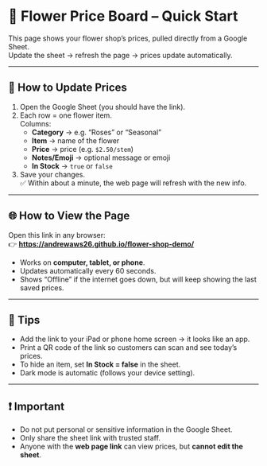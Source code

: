 # 🌸 Flower Price Board – Quick Start

This page shows your flower shop’s prices, pulled directly from a Google Sheet.  
Update the sheet → refresh the page → prices update automatically.

---

## 📝 How to Update Prices
1. Open the Google Sheet (you should have the link).
2. Each row = one flower item.  
   Columns:
   - **Category** → e.g. “Roses” or “Seasonal”
   - **Item** → name of the flower
   - **Price** → price (e.g. `$2.50/stem`)
   - **Notes/Emoji** → optional message or emoji
   - **In Stock** → `true` or `false`
3. Save your changes.  
   ✅ Within about a minute, the web page will refresh with the new info.

---

## 🌐 How to View the Page
Open this link in any browser:  
👉 **https://andrewaws26.github.io/flower-shop-demo/**

- Works on **computer, tablet, or phone**.  
- Updates automatically every 60 seconds.  
- Shows “Offline” if the internet goes down, but will keep showing the last saved prices.

---

## 📱 Tips
- Add the link to your iPad or phone home screen → it looks like an app.  
- Print a QR code of the link so customers can scan and see today’s prices.  
- To hide an item, set **In Stock = false** in the sheet.  
- Dark mode is automatic (follows your device setting).

---

## ❗ Important
- Do not put personal or sensitive information in the Google Sheet.  
- Only share the sheet link with trusted staff.  
- Anyone with the **web page link** can view prices, but **cannot edit the sheet**.
